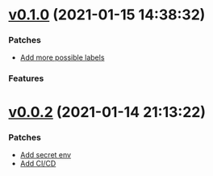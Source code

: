 # [v0.1.0](https://github.com/Muriel-Salvan/sem_ver_components/compare/v0.0.2...v0.1.0) (2021-01-15 14:38:32)

### Patches

* [Add more possible labels](https://github.com/Muriel-Salvan/sem_ver_components/commit/8f23119c5ef0ec1df5006cf59964a75d9654000e)

### Features

# [v0.0.2](https://github.com/Muriel-Salvan/sem_ver_components/compare/v0.0.1...v0.0.2) (2021-01-14 21:13:22)

### Patches

* [Add secret env](https://github.com/Muriel-Salvan/sem_ver_components/commit/946a34c8729217063cf73f625217325fb402afa8)
* [Add CI/CD](https://github.com/Muriel-Salvan/sem_ver_components/commit/59ba3e4ac58927203a9abf49827b968f654c4e3b)
